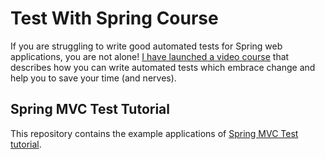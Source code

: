 # Test With Spring Course

If you are struggling to write good automated tests for Spring web applications, you are not alone! [I have launched a video course](https://www.testwithspring.com/?utm_source=github&utm_medium=social&utm_content=spring-mvc-test&utm_campaign=test-with-spring-course-presales) that describes how you can write automated tests which embrace change and help you to save your time (and nerves).

## Spring MVC Test Tutorial

This repository contains the example applications of [Spring MVC Test tutorial](http://www.petrikainulainen.net/spring-mvc-test-tutorial/).

